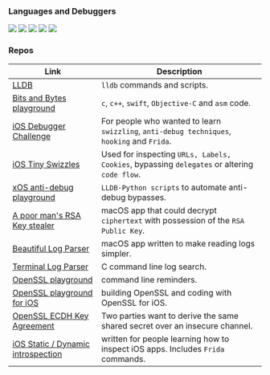 

### Languages and Debuggers
![](https://img.shields.io/badge/Code-ObjC-informational?style=for-the-badge&logo=hello&logoColor=white&color=2bbc8a)
![](https://img.shields.io/badge/Code-Swift-informational?style=for-the-badge&logo=hello&logoColor=white&color=2bbc8a)
![](https://img.shields.io/badge/Code-c-informational?style=for-the-badge&logo=hello&logoColor=white&color=2bbc8a)
![](https://img.shields.io/badge/Debugger-lldb-informational?style=for-the-badge&logo=hello&logoColor=white&color=purple)
![](https://img.shields.io/badge/Debugger-gdb-informational?style=for-the-badge&logo=hello&logoColor=white&color=purple)

### Repos

Link | Description   
--|---
[LLDB](https://github.com/rustymagnet3000/lldb_debugger_and_reversing_ios_apps)  | `lldb` commands and scripts.
[Bits and Bytes playground](https://github.com/rustymagnet3000/bits_bytes_playground) |  `c`, `c++`, `swift`, `Objective-C` and `asm` code.
[iOS Debugger Challenge](https://github.com/rustymagnet3000/debugger_challenge) |  For people who wanted to learn `swizzling`, `anti-debug techniques`, `hooking` and `Frida`.  
[iOS Tiny Swizzles](https://github.com/rustymagnet3000/reverse_engineer_ios_with_swizzles) | Used for inspecting `URLs, Labels, Cookies`, bypassing `delegates` or altering `code flow`.
[xOS anti-debug playground](https://github.com/rustymagnet3000/anti_debug_playground) |   `LLDB-Python scripts` to automate anti-debug bypasses.
[A poor man's RSA Key stealer](https://github.com/rustymagnet3000/poor_man_rsa_secret_stealer) | macOS app that could decrypt `ciphertext` with possession of the `RSA Public Key`.
[Beautiful Log Parser](https://github.com/rustymagnet3000/beautifulParser) | macOS app written to make reading logs simpler.
[Terminal Log Parser](https://github.com/rustymagnet3000/c_tidy_file_read) | C command line log search.
[OpenSSL playground](https://gist.github.com/rustymagnet3000/e1bad38d30827e2f9f68bedc7534084d) |  command line reminders.
[OpenSSL playground for iOS](https://github.com/rustymagnet3000/objc_openssl_playground) |  building OpenSSL and coding with OpenSSL for iOS.
[OpenSSL ECDH Key Agreement](https://github.com/rustymagnet3000/OpenSSLKeyAgreementECDH) | Two parties want to derive the same shared secret over an insecure channel.
[iOS Static / Dynamic introspection](https://gist.github.com/rustymagnet3000/605c333519cd265c7eac9d556f46dc75)|  written for people learning how to inspect iOS apps. Includes `Frida` commands.






